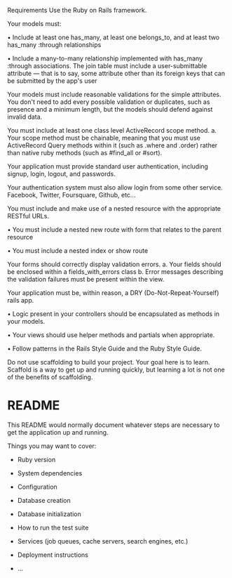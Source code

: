 Requirements
Use the Ruby on Rails framework.

Your models must:

• Include at least one has_many, at least one belongs_to, and at least two has_many :through relationships

• Include a many-to-many relationship implemented with has_many :through associations.
The join table must include a user-submittable attribute — that is to say,
some attribute other than its foreign keys that can be submitted by the app's user

Your models must include reasonable validations for the simple attributes.
You don't need to add every possible validation or duplicates, such as presence and a minimum length,
but the models should defend against invalid data.

You must include at least one class level ActiveRecord scope method.
a. Your scope method must be chainable, meaning that you must use
ActiveRecord Query methods within it (such as .where and .order) rather than native ruby methods (such as #find_all or #sort).

Your application must provide standard user authentication, including signup, login, logout, and passwords.

Your authentication system must also allow login from some other service. Facebook, Twitter, Foursquare, Github, etc...

You must include and make use of a nested resource with the appropriate RESTful URLs.

• You must include a nested new route with form that relates to the parent resource

• You must include a nested index or show route

Your forms should correctly display validation errors. a. Your fields should be enclosed within a fields_with_errors class b. Error messages describing the validation failures must be present within the view.

Your application must be, within reason, a DRY (Do-Not-Repeat-Yourself) rails app.

• Logic present in your controllers should be encapsulated as methods in your models.

• Your views should use helper methods and partials when appropriate.

• Follow patterns in the Rails Style Guide and the Ruby Style Guide.

Do not use scaffolding to build your project. Your goal here is to learn. Scaffold is a way to get up and running quickly, but learning a lot is not one of the benefits of scaffolding.


















# README

This README would normally document whatever steps are necessary to get the
application up and running.

Things you may want to cover:

* Ruby version

* System dependencies

* Configuration

* Database creation

* Database initialization

* How to run the test suite

* Services (job queues, cache servers, search engines, etc.)

* Deployment instructions

* ...
